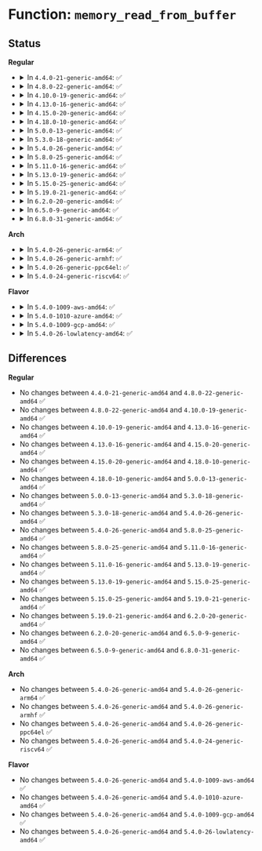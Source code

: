 # Function: <code>memory_read_from_buffer</code>

## Status
<b>Regular</b>
<ul>
<li>
<details>
<summary>In <code>4.4.0-21-generic-amd64</code>: ✅</summary>

```c
ssize_t memory_read_from_buffer(void * to, size_t count, loff_t * ppos, const void * from, size_t available)
```

```json
{
  "name": "memory_read_from_buffer",
  "collision_type": "Unique Global",
  "inline_type": "No",
  "funcs": [
    {
      "addr": 18446744071581155984,
      "name": "memory_read_from_buffer",
      "external": true,
      "loc": "fs/libfs.c:655",
      "file": "fs/libfs.c",
      "inline": "seen, unknown",
      "caller_inline": [],
      "caller_func": [
        "drivers/acpi/sysfs.c:acpi_table_show",
        "drivers/sfi/sfi_acpi.c:sfi_acpi_table_show",
        "drivers/sfi/sfi_core.c:sfi_table_show",
        "drivers/sfi/sfi_core.c:sfi_table_show",
        "drivers/scsi/scsi_sysfs.c:show_inquiry",
        "drivers/scsi/scsi_sysfs.c:show_vpd_pg80",
        "drivers/scsi/scsi_sysfs.c:show_vpd_pg83"
      ]
    }
  ],
  "symbols": [
    {
      "addr": 18446744071581155984,
      "name": "memory_read_from_buffer",
      "section": ".text",
      "bind": "STB_GLOBAL",
      "size": 83
    }
  ]
}
```
</details>
</li>
<li>
<details>
<summary>In <code>4.8.0-22-generic-amd64</code>: ✅</summary>

```c
ssize_t memory_read_from_buffer(void * to, size_t count, loff_t * ppos, const void * from, size_t available)
```

```json
{
  "name": "memory_read_from_buffer",
  "collision_type": "Unique Global",
  "inline_type": "No",
  "funcs": [
    {
      "addr": 18446744071581321264,
      "name": "memory_read_from_buffer",
      "external": true,
      "loc": "fs/libfs.c:683",
      "file": "fs/libfs.c",
      "inline": "seen, unknown",
      "caller_inline": [],
      "caller_func": [
        "drivers/acpi/sysfs.c:acpi_table_show",
        "drivers/sfi/sfi_acpi.c:sfi_acpi_table_show",
        "drivers/sfi/sfi_core.c:sfi_table_show",
        "drivers/sfi/sfi_core.c:sfi_table_show",
        "drivers/scsi/scsi_sysfs.c:show_inquiry",
        "drivers/scsi/scsi_sysfs.c:show_vpd_pg80",
        "drivers/scsi/scsi_sysfs.c:show_vpd_pg83"
      ]
    }
  ],
  "symbols": [
    {
      "addr": 18446744071581321264,
      "name": "memory_read_from_buffer",
      "section": ".text",
      "bind": "STB_GLOBAL",
      "size": 83
    }
  ]
}
```
</details>
</li>
<li>
<details>
<summary>In <code>4.10.0-19-generic-amd64</code>: ✅</summary>

```c
ssize_t memory_read_from_buffer(void * to, size_t count, loff_t * ppos, const void * from, size_t available)
```

```json
{
  "name": "memory_read_from_buffer",
  "collision_type": "Unique Global",
  "inline_type": "No",
  "funcs": [
    {
      "addr": 18446744071581400448,
      "name": "memory_read_from_buffer",
      "external": true,
      "loc": "fs/libfs.c:691",
      "file": "fs/libfs.c",
      "inline": "seen, unknown",
      "caller_inline": [],
      "caller_func": [
        "drivers/acpi/sysfs.c:acpi_table_show",
        "drivers/sfi/sfi_acpi.c:sfi_acpi_table_show",
        "drivers/sfi/sfi_core.c:sfi_table_show",
        "drivers/sfi/sfi_core.c:sfi_table_show",
        "drivers/scsi/scsi_sysfs.c:show_inquiry",
        "drivers/scsi/scsi_sysfs.c:show_vpd_pg80",
        "drivers/scsi/scsi_sysfs.c:show_vpd_pg83"
      ]
    }
  ],
  "symbols": [
    {
      "addr": 18446744071581400448,
      "name": "memory_read_from_buffer",
      "section": ".text",
      "bind": "STB_GLOBAL",
      "size": 83
    }
  ]
}
```
</details>
</li>
<li>
<details>
<summary>In <code>4.13.0-16-generic-amd64</code>: ✅</summary>

```c
ssize_t memory_read_from_buffer(void * to, size_t count, loff_t * ppos, const void * from, size_t available)
```

```json
{
  "name": "memory_read_from_buffer",
  "collision_type": "Unique Global",
  "inline_type": "No",
  "funcs": [
    {
      "addr": 18446744071581455712,
      "name": "memory_read_from_buffer",
      "external": true,
      "loc": "fs/libfs.c:692",
      "file": "fs/libfs.c",
      "inline": "seen, unknown",
      "caller_inline": [],
      "caller_func": [
        "drivers/acpi/sysfs.c:acpi_table_show",
        "drivers/sfi/sfi_acpi.c:sfi_acpi_table_show",
        "drivers/sfi/sfi_core.c:sfi_table_show",
        "drivers/sfi/sfi_core.c:sfi_table_show",
        "drivers/scsi/scsi_sysfs.c:show_inquiry",
        "drivers/scsi/scsi_sysfs.c:show_vpd_pg80",
        "drivers/scsi/scsi_sysfs.c:show_vpd_pg83"
      ]
    }
  ],
  "symbols": [
    {
      "addr": 18446744071581455712,
      "name": "memory_read_from_buffer",
      "section": ".text",
      "bind": "STB_GLOBAL",
      "size": 83
    }
  ]
}
```
</details>
</li>
<li>
<details>
<summary>In <code>4.15.0-20-generic-amd64</code>: ✅</summary>

```c
ssize_t memory_read_from_buffer(void * to, size_t count, loff_t * ppos, const void * from, size_t available)
```

```json
{
  "name": "memory_read_from_buffer",
  "collision_type": "Unique Global",
  "inline_type": "No",
  "funcs": [
    {
      "addr": 18446744071581597696,
      "name": "memory_read_from_buffer",
      "external": true,
      "loc": "fs/libfs.c:692",
      "file": "fs/libfs.c",
      "inline": "seen, unknown",
      "caller_inline": [],
      "caller_func": [
        "drivers/acpi/sysfs.c:acpi_data_show",
        "drivers/acpi/sysfs.c:acpi_table_show",
        "drivers/sfi/sfi_acpi.c:sfi_acpi_table_show",
        "drivers/sfi/sfi_core.c:sfi_table_show",
        "drivers/sfi/sfi_core.c:sfi_table_show",
        "drivers/scsi/scsi_sysfs.c:show_inquiry",
        "drivers/scsi/scsi_sysfs.c:show_vpd_pg80",
        "drivers/scsi/scsi_sysfs.c:show_vpd_pg83"
      ]
    }
  ],
  "symbols": [
    {
      "addr": 18446744071581597696,
      "name": "memory_read_from_buffer",
      "section": ".text",
      "bind": "STB_GLOBAL",
      "size": 83
    }
  ]
}
```
</details>
</li>
<li>
<details>
<summary>In <code>4.18.0-10-generic-amd64</code>: ✅</summary>

```c
ssize_t memory_read_from_buffer(void * to, size_t count, loff_t * ppos, const void * from, size_t available)
```

```json
{
  "name": "memory_read_from_buffer",
  "collision_type": "Unique Global",
  "inline_type": "No",
  "funcs": [
    {
      "addr": 18446744071581755312,
      "name": "memory_read_from_buffer",
      "external": true,
      "loc": "fs/libfs.c:692",
      "file": "fs/libfs.c",
      "inline": "seen, unknown",
      "caller_inline": [],
      "caller_func": [
        "drivers/acpi/sysfs.c:acpi_data_show",
        "drivers/acpi/sysfs.c:acpi_table_show",
        "drivers/sfi/sfi_acpi.c:sfi_acpi_table_show",
        "drivers/sfi/sfi_core.c:sfi_table_show",
        "drivers/sfi/sfi_core.c:sfi_table_show",
        "drivers/scsi/scsi_sysfs.c:show_inquiry",
        "drivers/scsi/scsi_sysfs.c:show_vpd_pg80",
        "drivers/scsi/scsi_sysfs.c:show_vpd_pg83"
      ]
    }
  ],
  "symbols": [
    {
      "addr": 18446744071581755312,
      "name": "memory_read_from_buffer",
      "section": ".text",
      "bind": "STB_GLOBAL",
      "size": 83
    }
  ]
}
```
</details>
</li>
<li>
<details>
<summary>In <code>5.0.0-13-generic-amd64</code>: ✅</summary>

```c
ssize_t memory_read_from_buffer(void * to, size_t count, loff_t * ppos, const void * from, size_t available)
```

```json
{
  "name": "memory_read_from_buffer",
  "collision_type": "Unique Global",
  "inline_type": "No",
  "funcs": [
    {
      "addr": 18446744071581841840,
      "name": "memory_read_from_buffer",
      "external": true,
      "loc": "fs/libfs.c:692",
      "file": "fs/libfs.c",
      "inline": "seen, unknown",
      "caller_inline": [],
      "caller_func": [
        "drivers/acpi/sysfs.c:acpi_data_show",
        "drivers/acpi/sysfs.c:acpi_table_show",
        "drivers/sfi/sfi_acpi.c:sfi_acpi_table_show",
        "drivers/sfi/sfi_core.c:sfi_table_show",
        "drivers/sfi/sfi_core.c:sfi_table_show",
        "drivers/scsi/scsi_sysfs.c:show_inquiry",
        "drivers/scsi/scsi_sysfs.c:show_vpd_pg80",
        "drivers/scsi/scsi_sysfs.c:show_vpd_pg83"
      ]
    }
  ],
  "symbols": [
    {
      "addr": 18446744071581841840,
      "name": "memory_read_from_buffer",
      "section": ".text",
      "bind": "STB_GLOBAL",
      "size": 83
    }
  ]
}
```
</details>
</li>
<li>
<details>
<summary>In <code>5.3.0-18-generic-amd64</code>: ✅</summary>

```c
ssize_t memory_read_from_buffer(void * to, size_t count, loff_t * ppos, const void * from, size_t available)
```

```json
{
  "name": "memory_read_from_buffer",
  "collision_type": "Unique Global",
  "inline_type": "No",
  "funcs": [
    {
      "addr": 18446744071581966400,
      "name": "memory_read_from_buffer",
      "external": true,
      "loc": "fs/libfs.c:711",
      "file": "fs/libfs.c",
      "inline": "seen, unknown",
      "caller_inline": [],
      "caller_func": [
        "drivers/acpi/sysfs.c:acpi_data_show",
        "drivers/acpi/sysfs.c:acpi_table_show",
        "drivers/sfi/sfi_acpi.c:sfi_acpi_table_show",
        "drivers/sfi/sfi_core.c:sfi_table_show",
        "drivers/sfi/sfi_core.c:sfi_table_show",
        "drivers/scsi/scsi_sysfs.c:show_inquiry",
        "drivers/scsi/scsi_sysfs.c:show_vpd_pg80",
        "drivers/scsi/scsi_sysfs.c:show_vpd_pg83"
      ]
    }
  ],
  "symbols": [
    {
      "addr": 18446744071581966400,
      "name": "memory_read_from_buffer",
      "section": ".text",
      "bind": "STB_GLOBAL",
      "size": 83
    }
  ]
}
```
</details>
</li>
<li>
<details>
<summary>In <code>5.4.0-26-generic-amd64</code>: ✅</summary>

```c
ssize_t memory_read_from_buffer(void * to, size_t count, loff_t * ppos, const void * from, size_t available)
```

```json
{
  "name": "memory_read_from_buffer",
  "collision_type": "Unique Global",
  "inline_type": "No",
  "funcs": [
    {
      "addr": 18446744071582039296,
      "name": "memory_read_from_buffer",
      "external": true,
      "loc": "fs/libfs.c:716",
      "file": "fs/libfs.c",
      "inline": "seen, unknown",
      "caller_inline": [],
      "caller_func": [
        "drivers/acpi/sysfs.c:acpi_table_show",
        "drivers/sfi/sfi_acpi.c:sfi_acpi_table_show",
        "drivers/sfi/sfi_core.c:sfi_table_show",
        "drivers/sfi/sfi_core.c:sfi_table_show",
        "drivers/base/devcoredump.c:devcd_readv",
        "drivers/scsi/scsi_sysfs.c:show_inquiry",
        "drivers/scsi/scsi_sysfs.c:show_vpd_pg80",
        "drivers/scsi/scsi_sysfs.c:show_vpd_pg83"
      ]
    }
  ],
  "symbols": [
    {
      "addr": 18446744071582039296,
      "name": "memory_read_from_buffer",
      "section": ".text",
      "bind": "STB_GLOBAL",
      "size": 83
    }
  ]
}
```
</details>
</li>
<li>
<details>
<summary>In <code>5.8.0-25-generic-amd64</code>: ✅</summary>

```c
ssize_t memory_read_from_buffer(void * to, size_t count, loff_t * ppos, const void * from, size_t available)
```

```json
{
  "name": "memory_read_from_buffer",
  "collision_type": "Unique Global",
  "inline_type": "No",
  "funcs": [
    {
      "addr": 18446744071582274496,
      "name": "memory_read_from_buffer",
      "external": true,
      "loc": "fs/libfs.c:785",
      "file": "fs/libfs.c",
      "inline": "seen, unknown",
      "caller_inline": [],
      "caller_func": [
        "drivers/acpi/sysfs.c:acpi_data_show",
        "drivers/acpi/sysfs.c:acpi_table_show",
        "drivers/sfi/sfi_acpi.c:sfi_acpi_table_show",
        "drivers/sfi/sfi_core.c:sfi_table_show",
        "drivers/sfi/sfi_core.c:sfi_table_show",
        "drivers/base/devcoredump.c:devcd_readv",
        "drivers/scsi/scsi_sysfs.c:show_inquiry",
        "drivers/scsi/scsi_sysfs.c:show_vpd_pg0",
        "drivers/scsi/scsi_sysfs.c:show_vpd_pg89",
        "drivers/scsi/scsi_sysfs.c:show_vpd_pg80",
        "drivers/scsi/scsi_sysfs.c:show_vpd_pg83",
        "drivers/leds/led-triggers.c:led_trigger_read"
      ]
    }
  ],
  "symbols": [
    {
      "addr": 18446744071582274496,
      "name": "memory_read_from_buffer",
      "section": ".text",
      "bind": "STB_GLOBAL",
      "size": 83
    }
  ]
}
```
</details>
</li>
<li>
<details>
<summary>In <code>5.11.0-16-generic-amd64</code>: ✅</summary>

```c
ssize_t memory_read_from_buffer(void * to, size_t count, loff_t * ppos, const void * from, size_t available)
```

```json
{
  "name": "memory_read_from_buffer",
  "collision_type": "Unique Global",
  "inline_type": "No",
  "funcs": [
    {
      "addr": 18446744071582324496,
      "name": "memory_read_from_buffer",
      "external": true,
      "loc": "fs/libfs.c:787",
      "file": "fs/libfs.c",
      "inline": "seen, unknown",
      "caller_inline": [],
      "caller_func": [
        "drivers/acpi/sysfs.c:acpi_data_show",
        "drivers/acpi/sysfs.c:acpi_table_show",
        "drivers/sfi/sfi_acpi.c:sfi_acpi_table_show",
        "drivers/sfi/sfi_core.c:sfi_table_show",
        "drivers/sfi/sfi_core.c:sfi_table_show",
        "drivers/base/devcoredump.c:devcd_readv",
        "drivers/scsi/scsi_sysfs.c:show_inquiry",
        "drivers/scsi/scsi_sysfs.c:show_vpd_pg0",
        "drivers/scsi/scsi_sysfs.c:show_vpd_pg89",
        "drivers/scsi/scsi_sysfs.c:show_vpd_pg80",
        "drivers/scsi/scsi_sysfs.c:show_vpd_pg83",
        "drivers/leds/led-triggers.c:led_trigger_read",
        "drivers/remoteproc/remoteproc_coredump.c:rproc_coredump_read"
      ]
    }
  ],
  "symbols": [
    {
      "addr": 18446744071582324496,
      "name": "memory_read_from_buffer",
      "section": ".text",
      "bind": "STB_GLOBAL",
      "size": 83
    }
  ]
}
```
</details>
</li>
<li>
<details>
<summary>In <code>5.13.0-19-generic-amd64</code>: ✅</summary>

```c
ssize_t memory_read_from_buffer(void * to, size_t count, loff_t * ppos, const void * from, size_t available)
```

```json
{
  "name": "memory_read_from_buffer",
  "collision_type": "Unique Global",
  "inline_type": "No",
  "funcs": [
    {
      "addr": 18446744071582352432,
      "name": "memory_read_from_buffer",
      "external": true,
      "loc": "fs/libfs.c:790",
      "file": "fs/libfs.c",
      "inline": "seen, unknown",
      "caller_inline": [],
      "caller_func": [
        "drivers/acpi/sysfs.c:acpi_data_show",
        "drivers/acpi/sysfs.c:acpi_table_show",
        "drivers/base/devcoredump.c:devcd_readv",
        "drivers/scsi/scsi_sysfs.c:show_inquiry",
        "drivers/scsi/scsi_sysfs.c:show_vpd_pg0",
        "drivers/scsi/scsi_sysfs.c:show_vpd_pg89",
        "drivers/scsi/scsi_sysfs.c:show_vpd_pg80",
        "drivers/scsi/scsi_sysfs.c:show_vpd_pg83",
        "drivers/leds/led-triggers.c:led_trigger_read",
        "drivers/remoteproc/remoteproc_coredump.c:rproc_coredump_read"
      ]
    }
  ],
  "symbols": [
    {
      "addr": 18446744071582352432,
      "name": "memory_read_from_buffer",
      "section": ".text",
      "bind": "STB_GLOBAL",
      "size": 83
    }
  ]
}
```
</details>
</li>
<li>
<details>
<summary>In <code>5.15.0-25-generic-amd64</code>: ✅</summary>

```c
ssize_t memory_read_from_buffer(void * to, size_t count, loff_t * ppos, const void * from, size_t available)
```

```json
{
  "name": "memory_read_from_buffer",
  "collision_type": "Unique Global",
  "inline_type": "No",
  "funcs": [
    {
      "addr": 18446744071582673216,
      "name": "memory_read_from_buffer",
      "external": true,
      "loc": "fs/libfs.c:799",
      "file": "fs/libfs.c",
      "inline": "seen, unknown",
      "caller_inline": [],
      "caller_func": [
        "lib/bitmap.c:bitmap_print_to_buf",
        "drivers/acpi/sysfs.c:acpi_data_show",
        "drivers/acpi/sysfs.c:acpi_table_show",
        "drivers/base/devcoredump.c:devcd_readv",
        "drivers/scsi/scsi_sysfs.c:show_inquiry",
        "drivers/scsi/scsi_sysfs.c:show_vpd_pg0",
        "drivers/scsi/scsi_sysfs.c:show_vpd_pg89",
        "drivers/scsi/scsi_sysfs.c:show_vpd_pg80",
        "drivers/scsi/scsi_sysfs.c:show_vpd_pg83",
        "drivers/leds/led-triggers.c:led_trigger_read",
        "drivers/remoteproc/remoteproc_coredump.c:rproc_coredump_read"
      ]
    }
  ],
  "symbols": [
    {
      "addr": 18446744071582673216,
      "name": "memory_read_from_buffer",
      "section": ".text",
      "bind": "STB_GLOBAL",
      "size": 83
    }
  ]
}
```
</details>
</li>
<li>
<details>
<summary>In <code>5.19.0-21-generic-amd64</code>: ✅</summary>

```c
ssize_t memory_read_from_buffer(void * to, size_t count, loff_t * ppos, const void * from, size_t available)
```

```json
{
  "name": "memory_read_from_buffer",
  "collision_type": "Unique Global",
  "inline_type": "No",
  "funcs": [
    {
      "addr": 18446744071583216416,
      "name": "memory_read_from_buffer",
      "external": true,
      "loc": "fs/libfs.c:826",
      "file": "fs/libfs.c",
      "inline": "seen, unknown",
      "caller_inline": [],
      "caller_func": [
        "lib/bitmap.c:bitmap_print_to_buf",
        "drivers/acpi/sysfs.c:acpi_table_show",
        "drivers/base/devcoredump.c:devcd_readv",
        "drivers/scsi/scsi_sysfs.c:show_inquiry",
        "drivers/scsi/scsi_sysfs.c:show_vpd_pg0",
        "drivers/scsi/scsi_sysfs.c:show_vpd_pgb2",
        "drivers/scsi/scsi_sysfs.c:show_vpd_pgb1",
        "drivers/scsi/scsi_sysfs.c:show_vpd_pgb0",
        "drivers/scsi/scsi_sysfs.c:show_vpd_pg89",
        "drivers/scsi/scsi_sysfs.c:show_vpd_pg80",
        "drivers/scsi/scsi_sysfs.c:show_vpd_pg83",
        "drivers/leds/led-triggers.c:led_trigger_read",
        "drivers/remoteproc/remoteproc_coredump.c:rproc_coredump_read"
      ]
    }
  ],
  "symbols": [
    {
      "addr": 18446744071583216416,
      "name": "memory_read_from_buffer",
      "section": ".text",
      "bind": "STB_GLOBAL",
      "size": 98
    }
  ]
}
```
</details>
</li>
<li>
<details>
<summary>In <code>6.2.0-20-generic-amd64</code>: ✅</summary>

```c
ssize_t memory_read_from_buffer(void * to, size_t count, loff_t * ppos, const void * from, size_t available)
```

```json
{
  "name": "memory_read_from_buffer",
  "collision_type": "Unique Global",
  "inline_type": "No",
  "funcs": [
    {
      "addr": 18446744071583796608,
      "name": "memory_read_from_buffer",
      "external": true,
      "loc": "fs/libfs.c:827",
      "file": "fs/libfs.c",
      "inline": "seen, unknown",
      "caller_inline": [],
      "caller_func": [
        "lib/bitmap.c:bitmap_print_to_buf",
        "drivers/acpi/sysfs.c:acpi_table_show",
        "drivers/base/devcoredump.c:devcd_readv",
        "drivers/scsi/scsi_sysfs.c:show_inquiry",
        "drivers/scsi/scsi_sysfs.c:show_vpd_pg0",
        "drivers/scsi/scsi_sysfs.c:show_vpd_pgb2",
        "drivers/scsi/scsi_sysfs.c:show_vpd_pgb1",
        "drivers/scsi/scsi_sysfs.c:show_vpd_pgb0",
        "drivers/scsi/scsi_sysfs.c:show_vpd_pg89",
        "drivers/scsi/scsi_sysfs.c:show_vpd_pg80",
        "drivers/scsi/scsi_sysfs.c:show_vpd_pg83",
        "drivers/leds/led-triggers.c:led_trigger_read",
        "drivers/remoteproc/remoteproc_coredump.c:rproc_coredump_read"
      ]
    }
  ],
  "symbols": [
    {
      "addr": 18446744071583796608,
      "name": "memory_read_from_buffer",
      "section": ".text",
      "bind": "STB_GLOBAL",
      "size": 98
    }
  ]
}
```
</details>
</li>
<li>
<details>
<summary>In <code>6.5.0-9-generic-amd64</code>: ✅</summary>

```c
ssize_t memory_read_from_buffer(void * to, size_t count, loff_t * ppos, const void * from, size_t available)
```

```json
{
  "name": "memory_read_from_buffer",
  "collision_type": "Unique Global",
  "inline_type": "No",
  "funcs": [
    {
      "addr": 18446744071584014432,
      "name": "memory_read_from_buffer",
      "external": true,
      "loc": "fs/libfs.c:822",
      "file": "fs/libfs.c",
      "inline": "seen, unknown",
      "caller_inline": [],
      "caller_func": [
        "lib/bitmap.c:bitmap_print_to_buf",
        "drivers/acpi/sysfs.c:acpi_table_show",
        "drivers/base/devcoredump.c:devcd_readv",
        "drivers/scsi/scsi_sysfs.c:show_inquiry",
        "drivers/scsi/scsi_sysfs.c:show_vpd_pg0",
        "drivers/scsi/scsi_sysfs.c:show_vpd_pgb2",
        "drivers/scsi/scsi_sysfs.c:show_vpd_pgb1",
        "drivers/scsi/scsi_sysfs.c:show_vpd_pgb0",
        "drivers/scsi/scsi_sysfs.c:show_vpd_pg89",
        "drivers/scsi/scsi_sysfs.c:show_vpd_pg80",
        "drivers/scsi/scsi_sysfs.c:show_vpd_pg83",
        "drivers/leds/led-triggers.c:led_trigger_read",
        "drivers/remoteproc/remoteproc_coredump.c:rproc_coredump_read"
      ]
    }
  ],
  "symbols": [
    {
      "addr": 18446744071584014432,
      "name": "memory_read_from_buffer",
      "section": ".text",
      "bind": "STB_GLOBAL",
      "size": 98
    }
  ]
}
```
</details>
</li>
<li>
<details>
<summary>In <code>6.8.0-31-generic-amd64</code>: ✅</summary>

```c
ssize_t memory_read_from_buffer(void * to, size_t count, loff_t * ppos, const void * from, size_t available)
```

```json
{
  "name": "memory_read_from_buffer",
  "collision_type": "Unique Global",
  "inline_type": "No",
  "funcs": [
    {
      "addr": 18446744071584226576,
      "name": "memory_read_from_buffer",
      "external": true,
      "loc": "fs/libfs.c:1092",
      "file": "fs/libfs.c",
      "inline": "seen, unknown",
      "caller_inline": [],
      "caller_func": [
        "lib/bitmap-str.c:bitmap_print_to_buf",
        "drivers/acpi/sysfs.c:acpi_table_show",
        "drivers/base/devcoredump.c:devcd_readv",
        "drivers/scsi/scsi_sysfs.c:show_inquiry",
        "drivers/scsi/scsi_sysfs.c:show_vpd_pg0",
        "drivers/scsi/scsi_sysfs.c:show_vpd_pgb2",
        "drivers/scsi/scsi_sysfs.c:show_vpd_pgb1",
        "drivers/scsi/scsi_sysfs.c:show_vpd_pgb0",
        "drivers/scsi/scsi_sysfs.c:show_vpd_pg89",
        "drivers/scsi/scsi_sysfs.c:show_vpd_pg80",
        "drivers/scsi/scsi_sysfs.c:show_vpd_pg83",
        "drivers/leds/led-triggers.c:led_trigger_read",
        "drivers/remoteproc/remoteproc_coredump.c:rproc_coredump_read"
      ]
    }
  ],
  "symbols": [
    {
      "addr": 18446744071584226576,
      "name": "memory_read_from_buffer",
      "section": ".text",
      "bind": "STB_GLOBAL",
      "size": 98
    }
  ]
}
```
</details>
</li>
</ul>
<b>Arch</b>
<ul>
<li>
<details>
<summary>In <code>5.4.0-26-generic-arm64</code>: ✅</summary>

```c
ssize_t memory_read_from_buffer(void * to, size_t count, loff_t * ppos, const void * from, size_t available)
```

```json
{
  "name": "memory_read_from_buffer",
  "collision_type": "Unique Global",
  "inline_type": "No",
  "funcs": [
    {
      "addr": 18446603336493564648,
      "name": "memory_read_from_buffer",
      "external": true,
      "loc": "fs/libfs.c:716",
      "file": "fs/libfs.c",
      "inline": "seen, unknown",
      "caller_inline": [],
      "caller_func": [
        "drivers/acpi/sysfs.c:acpi_table_show",
        "drivers/base/devcoredump.c:devcd_readv",
        "drivers/scsi/scsi_sysfs.c:show_inquiry",
        "drivers/scsi/scsi_sysfs.c:show_vpd_pg80",
        "drivers/scsi/scsi_sysfs.c:show_vpd_pg83",
        "drivers/of/kobj.c:of_node_property_read"
      ]
    }
  ],
  "symbols": [
    {
      "addr": 18446603336493564648,
      "name": "memory_read_from_buffer",
      "section": ".text",
      "bind": "STB_GLOBAL",
      "size": 136
    }
  ]
}
```
</details>
</li>
<li>
<details>
<summary>In <code>5.4.0-26-generic-armhf</code>: ✅</summary>

```c
ssize_t memory_read_from_buffer(void * to, size_t count, loff_t * ppos, const void * from, size_t available)
```

```json
{
  "name": "memory_read_from_buffer",
  "collision_type": "Unique Global",
  "inline_type": "No",
  "funcs": [
    {
      "addr": 3227113228,
      "name": "memory_read_from_buffer",
      "external": true,
      "loc": "fs/libfs.c:716",
      "file": "fs/libfs.c",
      "inline": "seen, unknown",
      "caller_inline": [],
      "caller_func": [
        "drivers/base/devcoredump.c:devcd_readv",
        "drivers/scsi/scsi_sysfs.c:show_inquiry",
        "drivers/scsi/scsi_sysfs.c:show_vpd_pg80",
        "drivers/scsi/scsi_sysfs.c:show_vpd_pg83",
        "drivers/of/kobj.c:of_node_property_read"
      ]
    }
  ],
  "symbols": [
    {
      "addr": 3227113228,
      "name": "memory_read_from_buffer",
      "section": ".text",
      "bind": "STB_GLOBAL",
      "size": 152
    }
  ]
}
```
</details>
</li>
<li>
<details>
<summary>In <code>5.4.0-26-generic-ppc64el</code>: ✅</summary>

```c
ssize_t memory_read_from_buffer(void * to, size_t count, loff_t * ppos, const void * from, size_t available)
```

```json
{
  "name": "memory_read_from_buffer",
  "collision_type": "Unique Global",
  "inline_type": "No",
  "funcs": [
    {
      "addr": 13835058055287142528,
      "name": "memory_read_from_buffer",
      "external": true,
      "loc": "fs/libfs.c:716",
      "file": "fs/libfs.c",
      "inline": "seen, unknown",
      "caller_inline": [],
      "caller_func": [
        "arch/powerpc/kernel/secvar-sysfs.c:data_read",
        "arch/powerpc/platforms/powernv/opal.c:export_attr_read",
        "arch/powerpc/platforms/powernv/opal.c:symbol_map_read",
        "arch/powerpc/platforms/powernv/opal-msglog.c:memcons_copy",
        "arch/powerpc/platforms/powernv/opal-msglog.c:memcons_copy",
        "drivers/base/devcoredump.c:devcd_readv",
        "drivers/scsi/scsi_sysfs.c:show_inquiry",
        "drivers/scsi/scsi_sysfs.c:show_vpd_pg80",
        "drivers/scsi/scsi_sysfs.c:show_vpd_pg83",
        "drivers/of/kobj.c:of_node_property_read"
      ]
    }
  ],
  "symbols": [
    {
      "addr": 13835058055287142528,
      "name": "memory_read_from_buffer",
      "section": ".text",
      "bind": "STB_GLOBAL",
      "size": 160
    }
  ]
}
```
</details>
</li>
<li>
<details>
<summary>In <code>5.4.0-24-generic-riscv64</code>: ✅</summary>

```c
ssize_t memory_read_from_buffer(void * to, size_t count, loff_t * ppos, const void * from, size_t available)
```

```json
{
  "name": "memory_read_from_buffer",
  "collision_type": "Unique Global",
  "inline_type": "No",
  "funcs": [
    {
      "addr": 18446743936273222412,
      "name": "memory_read_from_buffer",
      "external": true,
      "loc": "fs/libfs.c:716",
      "file": "fs/libfs.c",
      "inline": "seen, unknown",
      "caller_inline": [],
      "caller_func": [
        "drivers/base/devcoredump.c:devcd_readv",
        "drivers/scsi/scsi_sysfs.c:show_inquiry",
        "drivers/scsi/scsi_sysfs.c:show_vpd_pg80",
        "drivers/scsi/scsi_sysfs.c:show_vpd_pg83",
        "drivers/of/kobj.c:of_node_property_read"
      ]
    }
  ],
  "symbols": [
    {
      "addr": 18446743936273222412,
      "name": "memory_read_from_buffer",
      "section": ".text",
      "bind": "STB_GLOBAL",
      "size": 114
    }
  ]
}
```
</details>
</li>
</ul>
<b>Flavor</b>
<ul>
<li>
<details>
<summary>In <code>5.4.0-1009-aws-amd64</code>: ✅</summary>

```c
ssize_t memory_read_from_buffer(void * to, size_t count, loff_t * ppos, const void * from, size_t available)
```

```json
{
  "name": "memory_read_from_buffer",
  "collision_type": "Unique Global",
  "inline_type": "No",
  "funcs": [
    {
      "addr": 18446744071582008032,
      "name": "memory_read_from_buffer",
      "external": true,
      "loc": "fs/libfs.c:716",
      "file": "fs/libfs.c",
      "inline": "seen, unknown",
      "caller_inline": [],
      "caller_func": [
        "drivers/acpi/sysfs.c:acpi_table_show",
        "drivers/sfi/sfi_acpi.c:sfi_acpi_table_show",
        "drivers/sfi/sfi_core.c:sfi_table_show",
        "drivers/sfi/sfi_core.c:sfi_table_show",
        "drivers/base/devcoredump.c:devcd_readv",
        "drivers/scsi/scsi_sysfs.c:show_inquiry",
        "drivers/scsi/scsi_sysfs.c:show_vpd_pg80",
        "drivers/scsi/scsi_sysfs.c:show_vpd_pg83"
      ]
    }
  ],
  "symbols": [
    {
      "addr": 18446744071582008032,
      "name": "memory_read_from_buffer",
      "section": ".text",
      "bind": "STB_GLOBAL",
      "size": 83
    }
  ]
}
```
</details>
</li>
<li>
<details>
<summary>In <code>5.4.0-1010-azure-amd64</code>: ✅</summary>

```c
ssize_t memory_read_from_buffer(void * to, size_t count, loff_t * ppos, const void * from, size_t available)
```

```json
{
  "name": "memory_read_from_buffer",
  "collision_type": "Unique Global",
  "inline_type": "No",
  "funcs": [
    {
      "addr": 18446744071581945600,
      "name": "memory_read_from_buffer",
      "external": true,
      "loc": "fs/libfs.c:716",
      "file": "fs/libfs.c",
      "inline": "seen, unknown",
      "caller_inline": [],
      "caller_func": [
        "drivers/acpi/sysfs.c:acpi_table_show",
        "drivers/sfi/sfi_acpi.c:sfi_acpi_table_show",
        "drivers/sfi/sfi_core.c:sfi_table_show",
        "drivers/sfi/sfi_core.c:sfi_table_show",
        "drivers/scsi/scsi_sysfs.c:show_inquiry",
        "drivers/scsi/scsi_sysfs.c:show_vpd_pg80",
        "drivers/scsi/scsi_sysfs.c:show_vpd_pg83"
      ]
    }
  ],
  "symbols": [
    {
      "addr": 18446744071581945600,
      "name": "memory_read_from_buffer",
      "section": ".text",
      "bind": "STB_GLOBAL",
      "size": 83
    }
  ]
}
```
</details>
</li>
<li>
<details>
<summary>In <code>5.4.0-1009-gcp-amd64</code>: ✅</summary>

```c
ssize_t memory_read_from_buffer(void * to, size_t count, loff_t * ppos, const void * from, size_t available)
```

```json
{
  "name": "memory_read_from_buffer",
  "collision_type": "Unique Global",
  "inline_type": "No",
  "funcs": [
    {
      "addr": 18446744071581999312,
      "name": "memory_read_from_buffer",
      "external": true,
      "loc": "fs/libfs.c:716",
      "file": "fs/libfs.c",
      "inline": "seen, unknown",
      "caller_inline": [],
      "caller_func": [
        "drivers/acpi/sysfs.c:acpi_table_show",
        "drivers/sfi/sfi_acpi.c:sfi_acpi_table_show",
        "drivers/sfi/sfi_core.c:sfi_table_show",
        "drivers/sfi/sfi_core.c:sfi_table_show",
        "drivers/base/devcoredump.c:devcd_readv",
        "drivers/scsi/scsi_sysfs.c:show_inquiry",
        "drivers/scsi/scsi_sysfs.c:show_vpd_pg80",
        "drivers/scsi/scsi_sysfs.c:show_vpd_pg83"
      ]
    }
  ],
  "symbols": [
    {
      "addr": 18446744071581999312,
      "name": "memory_read_from_buffer",
      "section": ".text",
      "bind": "STB_GLOBAL",
      "size": 83
    }
  ]
}
```
</details>
</li>
<li>
<details>
<summary>In <code>5.4.0-26-lowlatency-amd64</code>: ✅</summary>

```c
ssize_t memory_read_from_buffer(void * to, size_t count, loff_t * ppos, const void * from, size_t available)
```

```json
{
  "name": "memory_read_from_buffer",
  "collision_type": "Unique Global",
  "inline_type": "No",
  "funcs": [
    {
      "addr": 18446744071582070512,
      "name": "memory_read_from_buffer",
      "external": true,
      "loc": "fs/libfs.c:716",
      "file": "fs/libfs.c",
      "inline": "seen, unknown",
      "caller_inline": [],
      "caller_func": [
        "drivers/acpi/sysfs.c:acpi_table_show",
        "drivers/sfi/sfi_acpi.c:sfi_acpi_table_show",
        "drivers/sfi/sfi_core.c:sfi_table_show",
        "drivers/sfi/sfi_core.c:sfi_table_show",
        "drivers/base/devcoredump.c:devcd_readv",
        "drivers/scsi/scsi_sysfs.c:show_inquiry",
        "drivers/scsi/scsi_sysfs.c:show_vpd_pg80",
        "drivers/scsi/scsi_sysfs.c:show_vpd_pg83"
      ]
    }
  ],
  "symbols": [
    {
      "addr": 18446744071582070512,
      "name": "memory_read_from_buffer",
      "section": ".text",
      "bind": "STB_GLOBAL",
      "size": 83
    }
  ]
}
```
</details>
</li>
</ul>

## Differences
<b>Regular</b>
<ul>
<li>
No changes between <code>4.4.0-21-generic-amd64</code> and <code>4.8.0-22-generic-amd64</code> ✅
</li>
<li>
No changes between <code>4.8.0-22-generic-amd64</code> and <code>4.10.0-19-generic-amd64</code> ✅
</li>
<li>
No changes between <code>4.10.0-19-generic-amd64</code> and <code>4.13.0-16-generic-amd64</code> ✅
</li>
<li>
No changes between <code>4.13.0-16-generic-amd64</code> and <code>4.15.0-20-generic-amd64</code> ✅
</li>
<li>
No changes between <code>4.15.0-20-generic-amd64</code> and <code>4.18.0-10-generic-amd64</code> ✅
</li>
<li>
No changes between <code>4.18.0-10-generic-amd64</code> and <code>5.0.0-13-generic-amd64</code> ✅
</li>
<li>
No changes between <code>5.0.0-13-generic-amd64</code> and <code>5.3.0-18-generic-amd64</code> ✅
</li>
<li>
No changes between <code>5.3.0-18-generic-amd64</code> and <code>5.4.0-26-generic-amd64</code> ✅
</li>
<li>
No changes between <code>5.4.0-26-generic-amd64</code> and <code>5.8.0-25-generic-amd64</code> ✅
</li>
<li>
No changes between <code>5.8.0-25-generic-amd64</code> and <code>5.11.0-16-generic-amd64</code> ✅
</li>
<li>
No changes between <code>5.11.0-16-generic-amd64</code> and <code>5.13.0-19-generic-amd64</code> ✅
</li>
<li>
No changes between <code>5.13.0-19-generic-amd64</code> and <code>5.15.0-25-generic-amd64</code> ✅
</li>
<li>
No changes between <code>5.15.0-25-generic-amd64</code> and <code>5.19.0-21-generic-amd64</code> ✅
</li>
<li>
No changes between <code>5.19.0-21-generic-amd64</code> and <code>6.2.0-20-generic-amd64</code> ✅
</li>
<li>
No changes between <code>6.2.0-20-generic-amd64</code> and <code>6.5.0-9-generic-amd64</code> ✅
</li>
<li>
No changes between <code>6.5.0-9-generic-amd64</code> and <code>6.8.0-31-generic-amd64</code> ✅
</li>
</ul>
<b>Arch</b>
<ul>
<li>
No changes between <code>5.4.0-26-generic-amd64</code> and <code>5.4.0-26-generic-arm64</code> ✅
</li>
<li>
No changes between <code>5.4.0-26-generic-amd64</code> and <code>5.4.0-26-generic-armhf</code> ✅
</li>
<li>
No changes between <code>5.4.0-26-generic-amd64</code> and <code>5.4.0-26-generic-ppc64el</code> ✅
</li>
<li>
No changes between <code>5.4.0-26-generic-amd64</code> and <code>5.4.0-24-generic-riscv64</code> ✅
</li>
</ul>
<b>Flavor</b>
<ul>
<li>
No changes between <code>5.4.0-26-generic-amd64</code> and <code>5.4.0-1009-aws-amd64</code> ✅
</li>
<li>
No changes between <code>5.4.0-26-generic-amd64</code> and <code>5.4.0-1010-azure-amd64</code> ✅
</li>
<li>
No changes between <code>5.4.0-26-generic-amd64</code> and <code>5.4.0-1009-gcp-amd64</code> ✅
</li>
<li>
No changes between <code>5.4.0-26-generic-amd64</code> and <code>5.4.0-26-lowlatency-amd64</code> ✅
</li>
</ul>
